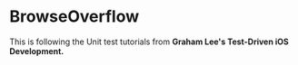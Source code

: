 BrowseOverflow
==============

This is following the Unit test tutorials from **Graham Lee's Test-Driven iOS Development.**
